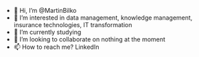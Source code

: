 - 👋 Hi, I’m @MartinBilko
- 👀 I’m interested in data management, knowledge management, insurance technologies, IT transformation
- 🌱 I’m currently studying
- 💞️ I’m looking to collaborate on nothing at the moment
- 📫 How to reach me? LinkedIn

<!---
Th3-M4rtin/Th3-M4rtin is a ✨ special ✨ repository because its `README.md` (this file) appears on your GitHub profile.
You can click the Preview link to take a look at your changes.
--->
